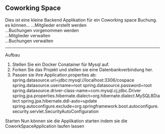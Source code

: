 Coworking Space
----------------------
Dies ist eine kleine Backend Applikation für ein Coworking space Buchung.
es können...
...Mitglieder erstellt werden <br>
...Buchungen vorgenommen werden <br>
...Mitglieder verwalten <br>
...Buchungen verwalten <br>

---------------------------------
Aufbau
1. Stellen Sie ein Docker Conatainer für Mysql auf. 
2. Forken Sie das Projekt und stellen sie eine Datenbankverbindung her.
3. Passen sie ihre Application.properties ab:
      spring.datasource.url=jdbc:mysql://localhost:3306/cospace
      spring.datasource.username=root
      spring.datasource.password=root
      spring.datasource.driver-class-name=com.mysql.cj.jdbc.Driver
      spring.jpa.properties.hibernate.dialect=org.hibernate.dialect.MySQL8Dialect
      spring.jpa.hibernate.ddl-auto=update
      spring.autoconfigure.exclude=org.springframework.boot.autoconfigure.security.servlet.SecurityAutoConfiguration

Starten
Nun können sie die Applikation starten indem sie die CoworkSpaceApplication laufen lassen

